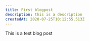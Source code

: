 ```yaml
---
title: First blogpost
description: this is a description
createdAt: 2020-07-25T10:12:55.513Z
---
```


This is a test blog post
